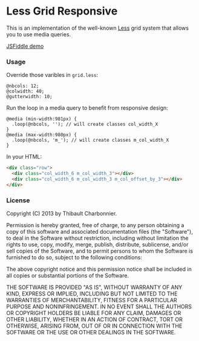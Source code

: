 # Less Grid Responsive

This is an implementation of the well-known [Less](http://lesscss.org) grid system that allows you to use media queries.

[JSFiddle demo](http://jsfiddle.net/thibaultCha/kKBZT/)

### Usage

Override those varibles in `grid.less`:

```
@nbcols: 12;
@colwidth: 40;
@gutterwidth: 10;
```

Run the loop in a media query to benefit from responsive design:

```
@media (min-width:981px) {
  .loop(@nbcols, ''); // will create classes col_width_X
}
@media (max-width:980px) {
  .loop(@nbcols, 'm_'); // will create classes m_col_width_X
}
```

In your HTML:

```html
<div class="row">
  <div class="col_width_6 m_col_width_3"></div>
  <div class="col_width_6 m_col_width_3 m_col_offset_by_3"></div>
</div>
```

### License
Copyright (C) 2013 by Thibault Charbonnier.

Permission is hereby granted, free of charge, to any person obtaining a copy of this software and associated documentation files (the "Software"), to deal in the Software without restriction, including without limitation the rights to use, copy, modify, merge, publish, distribute, sublicense, and/or sell copies of the Software, and to permit persons to whom the Software is furnished to do so, subject to the following conditions:

The above copyright notice and this permission notice shall be included in all copies or substantial portions of the Software.

THE SOFTWARE IS PROVIDED "AS IS", WITHOUT WARRANTY OF ANY KIND, EXPRESS OR IMPLIED, INCLUDING BUT NOT LIMITED TO THE WARRANTIES OF MERCHANTABILITY, FITNESS FOR A PARTICULAR PURPOSE AND NONINFRINGEMENT. IN NO EVENT SHALL THE AUTHORS OR COPYRIGHT HOLDERS BE LIABLE FOR ANY CLAIM, DAMAGES OR OTHER LIABILITY, WHETHER IN AN ACTION OF CONTRACT, TORT OR OTHERWISE, ARISING FROM, OUT OF OR IN CONNECTION WITH THE SOFTWARE OR THE USE OR OTHER DEALINGS IN THE SOFTWARE.
  
